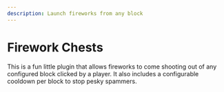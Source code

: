 ```yaml
---
description: Launch fireworks from any block
---
```


# Firework Chests

This is a fun little plugin that allows fireworks to come shooting out of any configured block clicked by a player. It also includes a configurable cooldown per block to stop pesky spammers.

